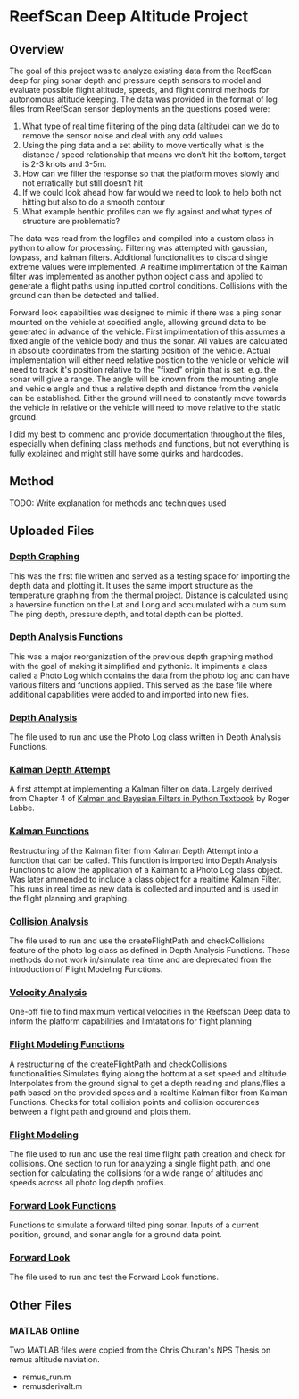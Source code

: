 # ReefScan Deep Altitude Project
## Overview
The goal of this project was to analyze existing data from the ReefScan deep for ping sonar depth and pressure depth sensors to model and evaluate possible flight altitude, speeds, and flight control methods for autonomous altitude keeping. The data was provided in the format of log files from ReefScan sensor deployments an the questions posed were:
1. What type of real time filtering of the ping data (altitude) can we do to remove the sensor noise and deal with any odd values
2. Using the ping data and a set ability to move vertically what is the distance / speed relationship that means we don’t hit the bottom, target is 2-3 knots and 3-5m.
3. How can we filter the response so that the platform moves slowly and not erratically but still doesn’t hit
4. If we could look ahead how far would we need to look to help both not hitting but also to do a smooth contour
5. What example benthic profiles can we fly against and what types of structure are problematic?

The data was read from the logfiles and compiled into a custom class in python to allow for processing. Filtering was attempted with gaussian, lowpass, and kalman filters. Additional functionalities to discard single extreme values were implemented. A realtime implimentation of the Kalman filter was implemented as another python object class and applied to generate a flight paths using inputted control conditions. Collisions with the ground can then be detected and tallied.

Forward look capabilities was designed to mimic if there was a ping sonar mounted on the vehicle at specified angle, allowing ground data to be generated in advance of the vehicle. First implimentation of this assumes a fixed angle of the vehicle body and thus the sonar. All values are calculated in absolute coordinates from the starting position of the vehicle. Actual implementation will either need relative position to the vehicle or vehicle will need to track it's position relative to the "fixed" origin that is set. e.g. the sonar will give a range. The angle will be known from the mounting angle and vehicle angle and thus a relative depth and distance from the vehicle can be established. Either the ground will need to constantly move towards the vehicle in relative or the vehicle will need to move relative to the static ground.

I did my best to commend and provide documentation throughout the files, especially when defining class methods and functions, but not everything is fully explained and might still have some quirks and hardcodes.

## Method
TODO: Write explanation for methods and techniques used

## Uploaded Files
### [Depth Graphing](DepthGraphing.py)
This was the first file written and served as a testing space for importing the depth data and plotting it. It uses the same import structure as the temperature graphing from the thermal project. Distance is calculated using a haversine function on the Lat and Long and accumulated with a cum sum. The ping depth, pressure depth, and total depth can be plotted.

### [Depth Analysis Functions](DepthAnalysisFunctions.py)
This was a major reorganization of the previous depth graphing method with the goal of making it simplified and pythonic. It impiments a class called a Photo Log which contains the data from the photo log and can have various filters and functions applied. This served as the base file where additional capabilities were added to and imported into new files.

### [Depth Analysis](DepthAnalysis.py)
The file used to run and use the Photo Log class written in Depth Analysis Functions.

### [Kalman Depth Attempt](KalmanDepthAttempt.py)
A first attempt at implementing a Kalman filter on data. Largely derrived from Chapter 4 of [Kalman and Bayesian Filters in Python Textbook](https://github.com/rlabbe/Kalman-and-Bayesian-Filters-in-Python) by Roger Labbe.

### [Kalman Functions](KalmanFunctions.py)
Restructuring of the Kalman filter from Kalman Depth Attempt into a function that can be called. This function is imported into Depth Analysis Functions to allow the application of a Kalman to a Photo Log class object. Was later ammended to include a class object for a realtime Kalman Filter. This runs in real time as new data is collected and inputted and is used in the flight planning and graphing.

### [Collision Analysis](CollisionAnalysis.py)
The file used to run and use the createFlightPath and  checkCollisions feature of the photo log class as defined in Depth Analysis Functions. These methods do not work in/simulate real time and are deprecated from the introduction of Flight Modeling Functions.

### [Velocity Analysis](Velocity_Analysis.py)
One-off file to find maximum vertical velocities in the Reefscan Deep data to inform the platform capabilities and limtatations for flight planning

### [Flight Modeling Functions](FlightModelingFunctions.py)
A restructuring of the createFlightPath and checkCollisions functionalities.Simulates flying along the bottom at a set speed and altitude. Interpolates from the ground signal to get a depth reading and plans/flies a path based on the provided specs and a realtime Kalman filter from Kalman Functions. Checks for total collision points and collision occurences between a flight path and ground and plots them. 

### [Flight Modeling](FlightModeling.py)
The file used to run and use the real time flight path creation and check for collisions. One section to run for analyzing a single flight path, and one section for calculating the collisions for a wide range of altitudes and speeds across all photo log depth profiles.

### [Forward Look Functions](ForwardLookFunctions.py)
Functions to simulate a forward tilted ping sonar. Inputs of a current position, ground, and sonar angle for a ground data point.

### [Forward Look](ForwardLook.py)
The file used to run and test the Forward Look functions.


## Other Files
### MATLAB Online
Two MATLAB files were copied from the Chris Churan's NPS Thesis on remus altitude naviation. 
- remus_run.m
- remusderivalt.m
